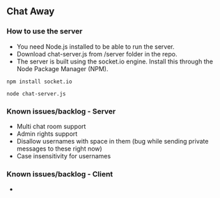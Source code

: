 ## Chat Away
 
### How to use the server

- You need Node.js installed to be able to run the server.
- Download chat-server.js from /server folder in the repo.
- The server is built using the socket.io engine. Install this through the Node Package Manager (NPM).

```
npm install socket.io
```

```
node chat-server.js
```
### Known issues/backlog - Server

- Multi chat room support
- Admin rights support
- Disallow usernames with space in them (bug while sending private messages to these right now)
- Case insensitivity for usernames

### Known issues/backlog - Client
- 